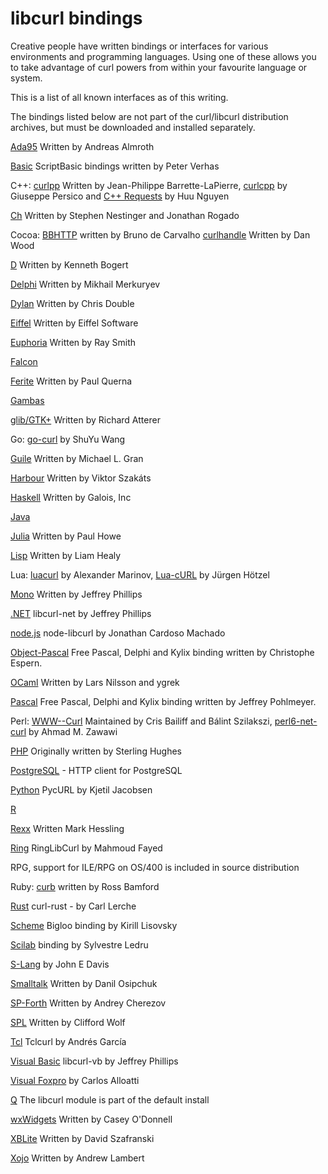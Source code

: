 libcurl bindings
================

 Creative people have written bindings or interfaces for various environments
 and programming languages. Using one of these allows you to take advantage of
 curl powers from within your favourite language or system.

 This is a list of all known interfaces as of this writing.

 The bindings listed below are not part of the curl/libcurl distribution
 archives, but must be downloaded and installed separately.

[Ada95](http://www.almroth.com/adacurl/index.html)  Written by Andreas Almroth

[Basic](http://scriptbasic.com/) ScriptBasic bindings written by Peter Verhas

C++: [curlpp](http://curlpp.org/) Written by Jean-Philippe Barrette-LaPierre,
[curlcpp](https://github.com/JosephP91/curlcpp) by Giuseppe Persico and [C++
Requests](https://github.com/whoshuu/cpr) by Huu Nguyen

[Ch](https://chcurl.sourceforge.io/) Written by Stephen Nestinger and Jonathan Rogado

Cocoa: [BBHTTP](https://github.com/brunodecarvalho/BBHTTP) written by Bruno de Carvalho
[curlhandle](https://github.com/karelia/curlhandle) Written by Dan Wood

[D](https://dlang.org/library/std/net/curl.html) Written by Kenneth Bogert

[Delphi](https://github.com/Mercury13/curl4delphi) Written by Mikhail Merkuryev

[Dylan](https://dylanlibs.sourceforge.io/) Written by Chris Double

[Eiffel](https://room.eiffel.com/library/curl) Written by Eiffel Software

[Euphoria](http://rays-web.com/eulibcurl.htm) Written by Ray Smith

[Falcon](http://www.falconpl.org/index.ftd?page_id=prjs&prj_id=curl)

[Ferite](http://www.ferite.org/) Written by Paul Querna

[Gambas](https://gambas.sourceforge.io/)

[glib/GTK+](http://atterer.net/glibcurl/) Written by Richard Atterer

Go: [go-curl](https://github.com/andelf/go-curl) by ShuYu Wang

[Guile](http://www.lonelycactus.com/guile-curl.html) Written by Michael L. Gran

[Harbour](https://github.com/vszakats/harbour-core/tree/master/contrib/hbcurl) Written by Viktor Szakáts

[Haskell](https://hackage.haskell.org/cgi-bin/hackage-scripts/package/curl) Written by Galois, Inc

[Java](https://github.com/pjlegato/curl-java)

[Julia](https://github.com/forio/Curl.jl) Written by Paul Howe

[Lisp](https://common-lisp.net/project/cl-curl/) Written by Liam Healy

Lua: [luacurl](http://luacurl.luaforge.net/) by Alexander Marinov, [Lua-cURL](https://github.com/Lua-cURL) by Jürgen Hötzel

[Mono](https://forge.novell.com/modules/xfmod/project/?libcurl-mono) Written by Jeffrey Phillips

[.NET](https://sourceforge.net/projects/libcurl-net/) libcurl-net by Jeffrey Phillips

[node.js](https://github.com/JCMais/node-libcurl) node-libcurl by Jonathan Cardoso Machado

[Object-Pascal](http://www.tekool.com/opcurl) Free Pascal, Delphi and Kylix binding written by Christophe Espern.

[OCaml](https://opam.ocaml.org/packages/ocurl/) Written by Lars Nilsson and ygrek

[Pascal](http://houston.quik.com/jkp/curlpas/) Free Pascal, Delphi and Kylix binding written by Jeffrey Pohlmeyer.

Perl: [WWW--Curl](https://github.com/szbalint/WWW--Curl) Maintained by Cris
Bailiff and Bálint Szilakszi,
[perl6-net-curl](https://github.com/azawawi/perl6-net-curl) by Ahmad M. Zawawi

[PHP](https://php.net/curl) Originally written by Sterling Hughes

[PostgreSQL](https://github.com/pramsey/pgsql-http) - HTTP client for PostgreSQL

[Python](http://pycurl.io/) PycURL by Kjetil Jacobsen

[R](https://cran.r-project.org/package=curl)

[Rexx](https://rexxcurl.sourceforge.io/) Written Mark Hessling

[Ring](https://ring-lang.sourceforge.io/doc1.3/libcurl.html) RingLibCurl by Mahmoud Fayed

RPG, support for ILE/RPG on OS/400 is included in source distribution

Ruby: [curb](https://github.com/taf2/curb) written by Ross Bamford

[Rust](https://github.com/carllerche/curl-rust) curl-rust - by Carl Lerche

[Scheme](https://www.metapaper.net/lisovsky/web/curl/) Bigloo binding by Kirill Lisovsky

[Scilab](https://help.scilab.org/docs/current/fr_FR/getURL.html) binding by Sylvestre Ledru

[S-Lang](http://www.jedsoft.org/slang/modules/curl.html) by John E Davis

[Smalltalk](http://www.squeaksource.com/CurlPlugin/) Written by Danil Osipchuk

[SP-Forth](https://sourceforge.net/p/spf/spf/ci/master/tree/devel/~ac/lib/lin/curl/) Written by Andrey Cherezov

[SPL](http://www.clifford.at/spl/) Written by Clifford Wolf

[Tcl](http://mirror.yellow5.com/tclcurl/) Tclcurl by Andrés García

[Visual Basic](https://sourceforge.net/projects/libcurl-vb/) libcurl-vb by Jeffrey Phillips

[Visual Foxpro](http://www.ctl32.com.ar/libcurl.asp) by Carlos Alloatti

[Q](https://q-lang.sourceforge.io/) The libcurl module is part of the default install

[wxWidgets](https://wxcode.sourceforge.io/components/wxcurl/) Written by Casey O'Donnell

[XBLite](http://perso.wanadoo.fr/xblite/libraries.html) Written by David Szafranski

[Xojo](https://github.com/charonn0/RB-libcURL) Written by Andrew Lambert
